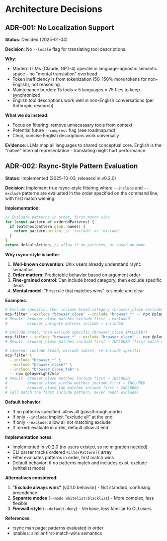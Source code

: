 # Architecture Decisions

## ADR-001: No Localization Support

**Status**: Decided (2025-01-04)

**Decision**: No `--locale` flag for translating tool descriptions.

**Why**:

- Modern LLMs (Claude, GPT-4) operate in language-agnostic semantic space - no "mental translation" overhead
- Token inefficiency is from tokenization (50-150% more tokens for non-English), not reasoning
- Maintenance burden: 15 tools × 5 languages = 75 files to keep synchronized
- English tool descriptions work well in non-English conversations (per Anthropic research)

**What we do instead**:

- Focus on filtering: remove unnecessary tools from context
- Potential future `--compress` flag (see roadmap.md)
- Clear, concise English descriptions work universally

**Evidence**: LLMs map all languages to shared conceptual core. English is the "native" internal representation - translating might hurt performance.

## ADR-002: Rsync-Style Pattern Evaluation

**Status**: Implemented (2025-10-03, released in v0.2.0)

**Decision**: Implement true rsync-style filtering where `--include` and `--exclude` patterns are evaluated in the order specified on the command line, with first match winning.

**Implementation**:

```typescript
// Evaluate patterns in order, first match wins
for (const pattern of orderedPatterns) {
  if (matches(pattern.glob, name)) {
    return pattern.action; // 'include' or 'exclude'
  }
}
return defaultAction; // allow if no patterns, or based on mode
```

**Why rsync-style is better**:

1. **Well-known convention**: Unix users already understand rsync semantics
2. **Order matters**: Predictable behavior based on argument order
3. **Fine-grained control**: Can include broad category, then exclude specific items
4. **Mental model**: "First rule that matches wins" is simple and clear

**Examples**:

```bash
# Exclude specific, then include broad category (browser_close excluded)
mcp-filter --exclude "browser_close" --include "browser_*" -- npx @playwright/mcp
# Result: browser_close matches exclude first → excluded
#         browser_navigate matches include → included

# Include broad, then exclude specific (browser_close INCLUDED!)
mcp-filter --include "browser_*" --exclude "browser_close" -- npx @playwright/mcp
# Result: browser_close matches include first → INCLUDED (first match wins!)

# Layered: include broad, exclude subset, re-include specific
mcp-filter \
  --include "browser_*" \
  --exclude "browser_close*" \
  --include "browser_close_tab" \
  -- npx @playwright/mcp
# Result: browser_close matches include first → INCLUDED
#         browser_close_window matches include first → INCLUDED
#         browser_close_tab matches include first → INCLUDED
# (All match the first include pattern, never reach exclude)
```

**Default behavior**:

- If no patterns specified: allow all (passthrough mode)
- If only `--include`: implicit "exclude all" at the end
- If only `--exclude`: allow all not matching exclude
- If mixed: evaluate in order, default allow at end

**Implementation notes**:

- Implemented in v0.2.0 (no users existed, so no migration needed)
- CLI parser tracks ordered `FilterPattern[]` array
- Filter evaluates patterns in order, first match wins
- Default behavior: if no patterns match and includes exist, exclude (whitelist mode)

**Alternatives considered**:

1. **"Exclude always wins"** (v0.1.0 behavior) - Not standard, confusing precedence
2. **Separate modes** (`--mode whitelist/blacklist`) - More complex, less flexible
3. **Firewall-style** (`--default-deny`) - Verbose, less familiar to CLI users

**References**:

- rsync man page: patterns evaluated in order
- iptables: similar first-match-wins semantics
